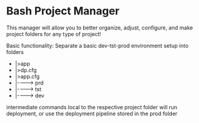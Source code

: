 # Bash Project Manager

This manager will allow you to better organize, adjust, configure, and make project folders for any type of project!

Basic functionality: Separate a basic dev-tst-prod environment setup into folders

- |>app
- |>dp.cfg
- |>app.cfg
- |----> prd
- |----> tst
- |----> dev

intermediate commands local to the respective project folder will run deployment, or use the deployment pipeline stored in the prod folder
